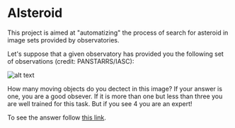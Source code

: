 # AIsteroid

This project is aimed at "automatizing" the process of search for
asteroid in image sets provided by observatories.

Let's suppose that a given observatory has provided you the following
set of observations (credit: PANSTARRS/IASC):

![alt text](https://raw.githubusercontent.com/seap-udea/AIsteroid/master/images/example-raw.gif)

How many moving objects do you dectect in this image? If your answer
is one, you are a good obsever. If it is more than one but less than
three you are well trained for this task.  But if you see 4 you are an
expert!

To see the answer follow [this
link](https://raw.githubusercontent.com/seap-udea/AIsteroid/master/images/example-detection.gif).
